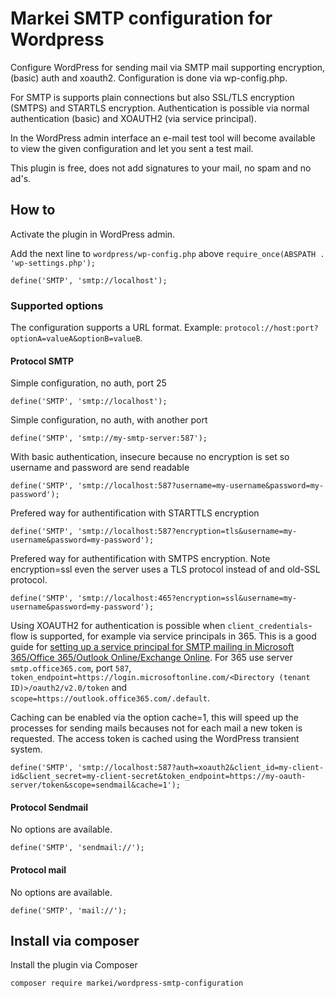 # Markei SMTP configuration for Wordpress

Configure WordPress for sending mail via SMTP mail supporting encryption, (basic) auth and xoauth2. Configuration is done via wp-config.php.

For SMTP is supports plain connections but also SSL/TLS encryption (SMTPS) and STARTLS encryption.
Authentication is possible via normal authentication (basic) and XOAUTH2 (via service principal).

In the WordPress admin interface an e-mail test tool will become available to view the given configuration and let you sent a test mail.

This plugin is free, does not add signatures to your mail, no spam and no ad's.

## How to

Activate the plugin in WordPress admin.

Add the next line to `wordpress/wp-config.php` above `require_once(ABSPATH . 'wp-settings.php');`

    define('SMTP', 'smtp://localhost');

### Supported options

The configuration supports a URL format. Example: `protocol://host:port?optionA=valueA&optionB=valueB`.

#### Protocol SMTP

Simple configuration, no auth, port 25

    define('SMTP', 'smtp://localhost');

Simple configuration, no auth, with another port

    define('SMTP', 'smtp://my-smtp-server:587');

With basic authentication, insecure because no encryption is set so username and password are send readable

    define('SMTP', 'smtp://localhost:587?username=my-username&password=my-password');

Prefered way for authentification with STARTTLS encryption

    define('SMTP', 'smtp://localhost:587?encryption=tls&username=my-username&password=my-password');

Prefered way for authentification with SMTPS encryption. Note encryption=ssl even the server uses a TLS protocol instead of and old-SSL protocol.

    define('SMTP', 'smtp://localhost:465?encryption=ssl&username=my-username&password=my-password');

Using XOAUTH2 for authentication is possible when `client_credentials`-flow is supported, for example via service principals in 365. This is a good guide for [setting up a service principal for SMTP mailing in Microsoft 365/Office 365/Outlook Online/Exchange Online](https://www.maartendekeizer.nl/blog/detail/setup-smtp-xoauth2-with-microsoft-365). For 365 use server `smtp.office365.com`, port `587`, `token_endpoint=https://login.microsoftonline.com/<Directory (tenant ID)>/oauth2/v2.0/token` and `scope=https://outlook.office365.com/.default`.

Caching can be enabled via the option cache=1, this will speed up the processes for sending mails becauses not for each mail a new token is requested. The access token is cached using the WordPress transient system.

    define('SMTP', 'smtp://localhost:587?auth=xoauth2&client_id=my-client-id&client_secret=my-client-secret&token_endpoint=https://my-oauth-server/token&scope=sendmail&cache=1');

#### Protocol Sendmail

No options are available.

    define('SMTP', 'sendmail://');

#### Protocol mail

No options are available.

    define('SMTP', 'mail://');

## Install via composer

Install the plugin via Composer

    composer require markei/wordpress-smtp-configuration
